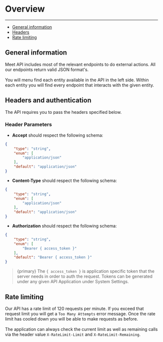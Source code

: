 # Overview

---

- [General information](#general)
- [Headers](#headers)
- [Rate limiting](#ratelimit)

<a name="general"></a>
## General information

Meet API includes most of the relevant endpoints to do external actions. All our endpoints return valid JSON format's.
<br><br>
You will menu find each entity available in the API in the left side. Within each entity you will find every endpoint that interacts with the given entity.

<a name="headers"></a>
## Headers and authentication

The API requires you to pass the headers specified below.

### Header Parameters

- **Accept** should respect the following schema:
```json
{
    "type": "string",
    "enum": [
        "application/json"
    ],
    "default": "application/json"
}
```

- **Content-Type** should respect the following schema:
```json
{
    "type": "string",
    "enum": [
        "application/json"
    ],
    "default": "application/json"
}
```

- **Authorization** should respect the following schema:
```json
{
    "type": "string",
    "enum": [
        "Bearer { access_token }"
    ],
    "default": "Bearer { access_token }"
}
```

> {primary} The `{ access_token }` is application specific token that the server needs in order to auth the request. Tokens can be generated under any given API Application under System Settings.

<a name="ratelimit"></a>
## Rate limiting

Our API has a rate limit of 120 requests per minute. If you exceed that request limit you will get a `Too Many Attempts` error message. Once the rate limit has cooled down you will be able to make requests as before.
<br><br>
The application can always check the current limit as well as remaining calls via the header value `X-RateLimit-Limit` and `X-RateLimit-Remaining`.
